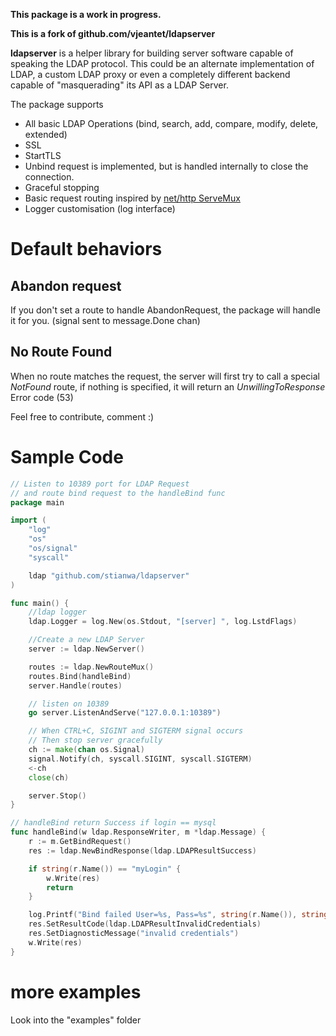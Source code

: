 **This package is a work in progress.**

**This is a fork of github.com/vjeantet/ldapserver**

**ldapserver** is a helper library for building server software capable of speaking the LDAP protocol. This could be an alternate implementation of LDAP, a custom LDAP proxy or even a completely different backend capable of "masquerading" its API as a LDAP Server.

The package supports 
* All basic LDAP Operations (bind, search, add, compare, modify, delete, extended)
* SSL
* StartTLS
* Unbind request is implemented, but is handled internally to close the connection.
* Graceful stopping
* Basic request routing inspired by [net/http ServeMux](http://golang.org/pkg/net/http/#ServeMux)
* Logger customisation (log interface)

# Default behaviors
## Abandon request
If you don't set a route to handle AbandonRequest, the package will handle it for you. (signal sent to message.Done chan)

## No Route Found
When no route matches the request, the server will first try to call a special *NotFound* route, if nothing is specified, it will return an *UnwillingToResponse* Error code (53)

Feel free to contribute, comment :)

#  Sample Code
```Go
// Listen to 10389 port for LDAP Request
// and route bind request to the handleBind func
package main

import (
	"log"
	"os"
	"os/signal"
	"syscall"

	ldap "github.com/stianwa/ldapserver"
)

func main() {
	//ldap logger
	ldap.Logger = log.New(os.Stdout, "[server] ", log.LstdFlags)

	//Create a new LDAP Server
	server := ldap.NewServer()

	routes := ldap.NewRouteMux()
	routes.Bind(handleBind)
	server.Handle(routes)

	// listen on 10389
	go server.ListenAndServe("127.0.0.1:10389")

	// When CTRL+C, SIGINT and SIGTERM signal occurs
	// Then stop server gracefully
	ch := make(chan os.Signal)
	signal.Notify(ch, syscall.SIGINT, syscall.SIGTERM)
	<-ch
	close(ch)

	server.Stop()
}

// handleBind return Success if login == mysql
func handleBind(w ldap.ResponseWriter, m *ldap.Message) {
	r := m.GetBindRequest()
	res := ldap.NewBindResponse(ldap.LDAPResultSuccess)

	if string(r.Name()) == "myLogin" {
		w.Write(res)
		return
	}

	log.Printf("Bind failed User=%s, Pass=%s", string(r.Name()), string(r.AuthenticationSimple()))
	res.SetResultCode(ldap.LDAPResultInvalidCredentials)
	res.SetDiagnosticMessage("invalid credentials")
	w.Write(res)
}
```

# more examples
Look into the "examples" folder
